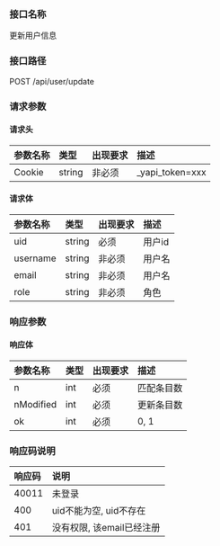 ### 接口名称
更新用户信息

### 接口路径
POST /api/user/update

### 请求参数

#### 请求头

参数名称 | 类型   | 出现要求 | 描述
:--------|:-------|:------|:---------------
Cookie   | string | 非必须   | _yapi_token=xxx


#### 请求体

参数名称 | 类型   | 出现要求 | 描述
:--------|:-------|:-------|:----
uid      | string | 必须     | 用户id
username | string | 非必须   | 用户名
email    | string | 非必须   | 用户名
role     | string | 非必须   | 角色

### 响应参数

#### 响应体

参数名称  | 类型 | 出现要求 | 描述
:---------|:-----|:-------|:-----
n         | int  | 必须     | 匹配条目数
nModified | int  | 必须     | 更新条目数
ok        | int  | 必须     | 0, 1

### 响应码说明

响应码 | 说明
:------|:----------------
40011  | 未登录
400    | uid不能为空, uid不存在
401    | 没有权限, 该email已经注册